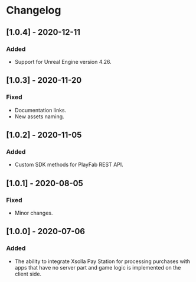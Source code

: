 # Changelog

## [1.0.4] - 2020-12-11 

### Added
- Support for Unreal Engine version 4.26.


## [1.0.3] - 2020-11-20 

### Fixed
- Documentation links.
- New assets naming.


## [1.0.2] - 2020-11-05 

### Added
- Custom SDK methods for PlayFab REST API.


## [1.0.1] - 2020-08-05 

### Fixed
- Minor changes.


## [1.0.0] - 2020-07-06 

### Added 
- The ability to integrate Xsolla Pay Station for processing purchases with apps that have no server part and game logic is implemented on the client side.




